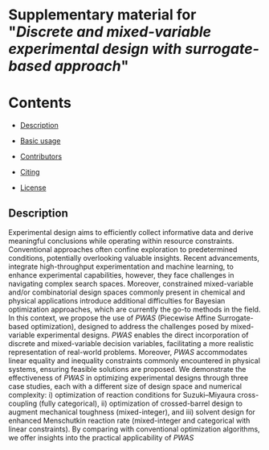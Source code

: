 # Supplementary material for "_Discrete and mixed-variable experimental design with surrogate-based approach_"

# Contents

* [Description](#description)

* [Basic usage](#basic-usage)

* [Contributors](#contributors)

* [Citing ](#bibliography)

* [License](#license)

<a name="description"></a>
## Description

Experimental design aims to efficiently collect informative data and derive meaningful conclusions while operating within resource constraints. Conventional approaches often confine exploration to predetermined conditions, potentially overlooking valuable insights. Recent advancements, integrate high-throughput experimentation and machine learning, to enhance experimental capabilities, however, they face challenges in navigating complex search spaces. Moreover, constrained mixed-variable and/or combinatorial design spaces commonly present in chemical and physical applications introduce additional difficulties for Bayesian optimization approaches, which are currently the go-to methods in the field. In this context, we propose the use of _PWAS_ (Piecewise Affine Surrogate-based optimization), designed to address the challenges posed by mixed-variable experimental designs. _PWAS_ enables the direct incorporation of discrete and mixed-variable decision variables, facilitating a more realistic representation of real-world problems. Moreover, _PWAS_ accommodates linear equality and inequality constraints commonly encountered in physical systems, ensuring feasible solutions are proposed. We demonstrate the effectiveness of _PWAS_ in optimizing experimental designs through three case studies, each with a different size of design space and numerical complexity: i) optimization of reaction conditions for Suzuki–Miyaura cross-coupling (fully categorical), ii) optimization of crossed-barrel design to augment mechanical toughness (mixed-integer), and iii) solvent design for enhanced Menschutkin reaction rate (mixed-integer and categorical with linear constraints). By comparing with conventional optimization algorithms, we offer insights into the practical applicability of _PWAS_
